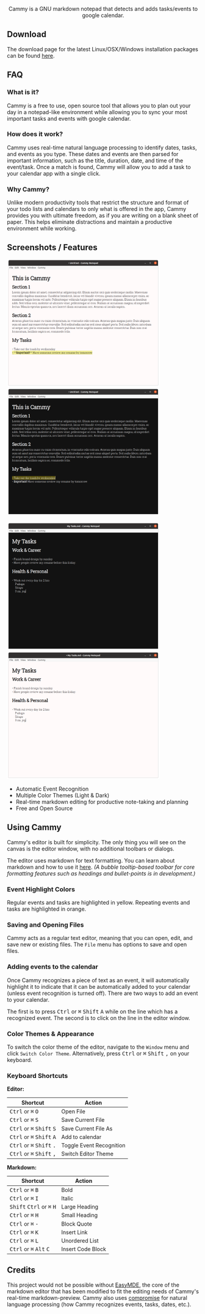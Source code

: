 <p align="center">Cammy is a GNU markdown notepad that detects and adds tasks/events to google calendar.</p>


## Download 

The download page for the latest Linux/OSX/Windows installation packages can be found [here](https://github.com/sripkunda/Cammy/releases). 

## FAQ

### What is it?

Cammy is a free to use, open source tool that allows you to plan out your day in a notepad-like environment while allowing you to sync your most important tasks and events with google calendar. 

### How does it work?

Cammy uses real-time natural language processing to identify dates, tasks, and events as you type. These dates and events are then parsed for important information, such as the title, duration, date, and time of the event/task. Once a match is found, Cammy will allow you to add a task to your calendar app with a single click.

### Why Cammy?

Unlike modern productivity tools that restrict the structure and format of your todo lists and calendars to only what is offered in the app, Cammy provides you with ultimate freedom, as if you are writing on a blank sheet of paper. This helps eliminate distractions and maintain a productive environment while working. 

## Screenshots / Features

<p>
    <img src="./images/cammy_editor_screenshot.png" alt="Cammy Editor Screenshot (Light Theme)" width="400px"/>
    <img src="./images/cammy_editor_screenshot_dark.png" alt="Cammy Editor Screenshot (Dark Theme)" width="400px"/>
</p>

<p>
    <img src="./images/cammy_mytasks_editor_dark.png" alt="Cammy Editor Screenshot Task List Example (Dark Theme)" width="400px"/>
    <img src="./images/cammy_mytasks_editor.png" alt="Cammy Editor Screenshot - Task List Example (Light Theme)" width="400px"/>
</p>

* Automatic Event Recognition
* Multiple Color Themes (Light & Dark)
* Real-time markdown editing for productive note-taking and planning
* Free and Open Source

## Using Cammy

Cammy's editor is built for simplicity. The only thing you will see on the canvas is the editor window, with no additional toolbars or dialogs. 

The editor uses markdown for text formatting. You can learn about markdown and how to use it [here](https://www.markdownguide.org/). *(A bubble tooltip-based toolbar for core formatting features such as headings and bullet-points is in development.)*

### Event Highlight Colors

Regular events and tasks are highlighted in yellow. Repeating events and tasks are highlighted in orange.

### Saving and Opening Files 

Cammy acts as a regular text editor, meaning that you can open, edit, and save new or existing files. The `File` menu has options to save and open files. 

### Adding events to the calendar

Once Cammy recognizes a piece of text as an event, it will automatically highlight it to indicate that it can be automatically added to your calendar (unless event recognition is turned off). There are two ways to add an event to your calendar. 

The first is to press <kbd>Ctrl</kbd> or <kbd>⌘</kbd> <kbd>Shift</kbd> <kbd>A</kbd> while on the line which has a recognized event. The second is to click on the line in the editor window.

### Color Themes & Appearance

To switch the color theme of the editor, navigate to the `Window` menu and click `Switch Color Theme`. Alternatively, press <kbd>Ctrl</kbd> or <kbd>⌘</kbd> <kbd>Shift</kbd> <kbd>,</kbd> on your keyboard.

### Keyboard Shortcuts 

**Editor:**

| Shortcut                                                      | Action                   |
| ------------------------------------------------------------- | ------------------------ |
| <kbd>Ctrl</kbd> or <kbd>⌘</kbd> <kbd>O</kbd>                  | Open File                |
| <kbd>Ctrl</kbd> or <kbd>⌘</kbd> <kbd>S</kbd>                  | Save Current File        |
| <kbd>Ctrl</kbd> or <kbd>⌘</kbd> <kbd>Shift</kbd> <kbd>S</kbd> | Save Current File As     |
| <kbd>Ctrl</kbd> or <kbd>⌘</kbd> <kbd>Shift</kbd> <kbd>A</kbd> | Add to calendar          |
| <kbd>Ctrl</kbd> or <kbd>⌘</kbd> <kbd>Shift</kbd> <kbd>.</kbd> | Toggle Event Recognition |
| <kbd>Ctrl</kbd> or <kbd>⌘</kbd> <kbd>Shift</kbd> <kbd>,</kbd> | Switch Editor Theme      |

**Markdown:**

| Shortcut                                                      | Action            |
| ------------------------------------------------------------- | ----------------- |
| <kbd>Ctrl</kbd> or <kbd>⌘</kbd> <kbd>B</kbd>                  | Bold              |
| <kbd>Ctrl</kbd> or <kbd>⌘</kbd> <kbd>I</kbd>                  | Italic            |
| <kbd>Shift</kbd> <kbd>Ctrl</kbd> or <kbd>⌘</kbd> <kbd>H</kbd> | Large Heading     |
| <kbd>Ctrl</kbd> or <kbd>⌘</kbd> <kbd>H</kbd>                  | Small Heading     |
| <kbd>Ctrl</kbd> or <kbd>⌘</kbd> <kbd>-</kbd>                  | Block Quote       |
| <kbd>Ctrl</kbd> or <kbd>⌘</kbd> <kbd>K</kbd>                  | Insert Link       |
| <kbd>Ctrl</kbd> or <kbd>⌘</kbd> <kbd>L</kbd>                  | Unordered List    |
| <kbd>Ctrl</kbd> or <kbd>⌘</kbd> <kbd>Alt</kbd> <kbd>C</kbd>   | Insert Code Block |

## Credits

This project would not be possible without [EasyMDE](https://github.com/Ionaru/easy-markdown-editor), the core of the markdown editor that has been modified to fit the editing needs of Cammy's real-time markdown-preview. Cammy also uses [compromise](https://github.com/spencermountain/compromise) for natural language processing (how Cammy recognizes events, tasks, dates, etc.).
